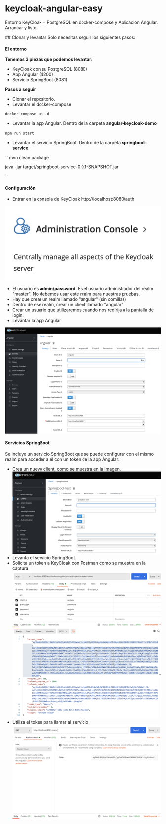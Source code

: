# keycloak-angular-easy
Entorno KeyCloak + PostgreSQL en docker-compose y Aplicación Angular. Arrancar y listo.


## Clonar y levantar
Solo necesitas seguir los siguientes pasos:

#### El entorno

**Tenemos 3 piezas que podemos levantar:**
- KeyCloak con su PostgreSQL (8080)
- App Angular (4200)
- Servicio SpringBoot (8081)

**Pasos a seguir**
- Clonar el repositorio.
- Levantar el docker-compose

``docker compose up -d``

- Levantar la app Angular. Dentro de la carpeta **angular-keycloak-demo**

``npm run start``

- Levantar el servicio SpringBoot. Dentro de la carpeta **springboot-service**

``
mvn clean package

java -jar target/springboot-service-0.0.1-SNAPSHOT.jar

``

#### Configuración
- Entrar en la consola de KeyCloak http://localhost:8080/auth  

![Consola de administración](/images/image1.jpg)

- El usuario es **admin/password**. Es el usuario administrador del realm "master". No debemos usar este realm para nuestras pruebas.
- Hay que crear un realm llamado "angular" (sin comillas)
- Dentro de ese realm, crear un client llamado "angular"
- Crear un usuario que utilizaremos cuando nos redirija a la pantalla de login.
- Levantar la app Angular

![Configuración de App Angular](/images/Angular_config.png)

#### Servicios SpringBoot

Se incluye un servicio SpringBoot que se puede configurar con el mismo realm para acceder a él con un token de la app Angular:

- Crea un nuevo client, como se muestra en la imagen.
![Configuración de Seervicio SpringBoot](/images/SpringBoot_config.png) 
- Levanta el servicio SpringBoot.
- Solicita un token a KeyCloak con Postman como se muestra en la captura 
![Ejemplo de llamada con Postman](/images/postman.png)
- Utiliza el token para llamar al servicio
![Ejemplo de llamada](/images/llamada.png)  

